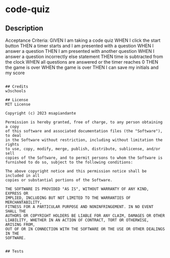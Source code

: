 # code-quiz

## Description
Acceptance Criteria: 
GIVEN I am taking a code quiz
WHEN I click the start button 
THEN a timer starts and I am presented with a question
WHEN I answer a question
THEN I am presented with another question
WHEN I answer a question incorrectly else statement 
THEN time is subtracted from the clock
WHEN all questions are answered or the timer reaches 0
THEN the game is over
WHEN the game is over
THEN I can save my initials and my score 
```

## Credits
w3schools

## License
MIT License

Copyright (c) 2023 msapiandante

Permission is hereby granted, free of charge, to any person obtaining a copy
of this software and associated documentation files (the "Software"), to deal
in the Software without restriction, including without limitation the rights
to use, copy, modify, merge, publish, distribute, sublicense, and/or sell
copies of the Software, and to permit persons to whom the Software is
furnished to do so, subject to the following conditions:

The above copyright notice and this permission notice shall be included in all
copies or substantial portions of the Software.

THE SOFTWARE IS PROVIDED "AS IS", WITHOUT WARRANTY OF ANY KIND, EXPRESS OR
IMPLIED, INCLUDING BUT NOT LIMITED TO THE WARRANTIES OF MERCHANTABILITY,
FITNESS FOR A PARTICULAR PURPOSE AND NONINFRINGEMENT. IN NO EVENT SHALL THE
AUTHORS OR COPYRIGHT HOLDERS BE LIABLE FOR ANY CLAIM, DAMAGES OR OTHER
LIABILITY, WHETHER IN AN ACTION OF CONTRACT, TORT OR OTHERWISE, ARISING FROM,
OUT OF OR IN CONNECTION WITH THE SOFTWARE OR THE USE OR OTHER DEALINGS IN THE
SOFTWARE.


## Tests
